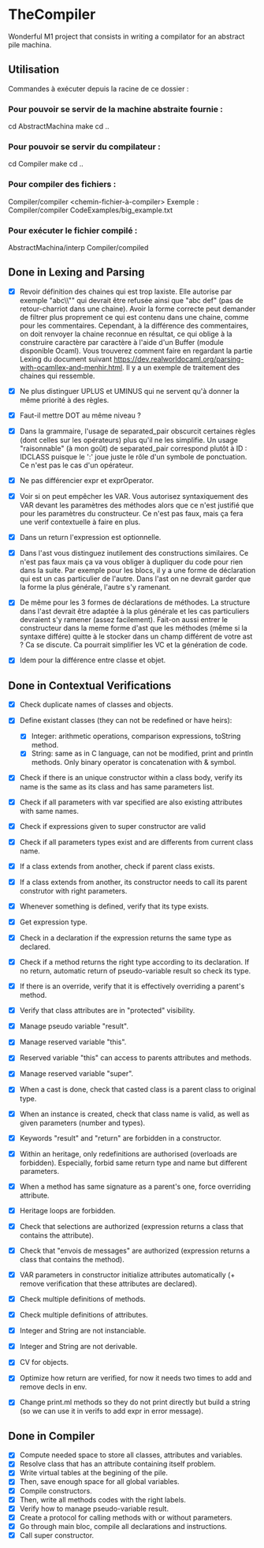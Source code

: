 # TheCompiler

Wonderful M1 project that consists in writing a compilator for an abstract pile machina.


## Utilisation

Commandes à exécuter depuis la racine de ce dossier :

### Pour pouvoir se servir de la machine abstraite fournie :

cd AbstractMachina
make
cd ..

### Pour pouvoir se servir du compilateur :

cd Compiler
make
cd ..

### Pour compiler des fichiers :

Compiler/compiler <chemin-fichier-à-compiler>
Exemple : Compiler/compiler CodeExamples/big_example.txt

### Pour exécuter le fichier compilé :

AbstractMachina/interp Compiler/compiled




## Done in Lexing and Parsing

- [x] Revoir définition des chaines qui est trop laxiste. Elle autorise par exemple "abc\\\\"" qui devrait être refusée ainsi que "abc def" (pas de retour-charriot dans une chaine). Avoir la forme correcte peut demander de filtrer plus proprement ce qui est contenu dans une chaine, comme pour les commentaires. Cependant, à la différence des commentaires, on doit renvoyer la chaine reconnue en résultat, ce qui oblige à la construire caractère par caractère à l'aide d'un Buffer (module disponible Ocaml). Vous trouverez comment faire en regardant la partie Lexing  du document suivant https://dev.realworldocaml.org/parsing-with-ocamllex-and-menhir.html. Il y a un exemple de traitement des chaines qui ressemble.

- [x] Ne plus distinguer UPLUS et UMINUS qui ne servent qu'à donner la même priorité à des règles.

- [x] Faut-il mettre DOT au même niveau ?

- [x] Dans la grammaire, l'usage de separated_pair obscurcit certaines règles (dont celles sur les opérateurs) plus qu'il ne les simplifie. Un usage "raisonnable" (à mon goût) de separated_pair correspond plutôt à ID : IDCLASS puisque le ':' joue juste le rôle d'un symbole de ponctuation. Ce n'est pas le cas d'un opérateur.

- [x] Ne pas différencier expr et exprOperator.

- [x] Voir si on peut empêcher les VAR. Vous autorisez syntaxiquement des VAR devant les paramètres des méthodes alors que ce n'est justifié que pour les paramètres du constructeur. Ce n'est pas faux, mais ça fera une verif contextuelle à faire en plus.

- [x] Dans un return l'expression est optionnelle.

- [x] Dans l'ast vous distinguez inutilement des constructions similaires. Ce n'est pas faux mais ça va vous obliger à dupliquer du code pour rien dans la suite. Par exemple pour les blocs, il y a une forme de déclaration qui est un cas particulier de l'autre. Dans l'ast on ne devrait garder que la forme la plus générale, l'autre s'y ramenant.

- [x] De même pour les 3 formes de déclarations de méthodes. La structure dans l'ast devrait être adaptée à la plus générale et les cas particuliers devraient s'y ramener (assez facilement). Fait-on aussi entrer le constructeur dans la meme forme d'ast que les méthodes (même si la syntaxe différe) quitte à le stocker dans un champ différent de votre ast ? Ca se discute. Ca pourrait simplifier les VC et la génération de code.

- [x] Idem pour la différence entre classe et objet.

## Done in Contextual Verifications

- [x] Check duplicate names of classes and objects.
- [x] Define existant classes (they can not be redefined or have heirs):
    - [x] Integer: arithmetic operations, comparison expressions, toString method.
    - [x] String: same as in C language, can not be modified, print and println methods. Only binary operator is concatenation with & symbol.
- [x] Check if there is an unique constructor within a class body, verify its name is the same as its class and has same parameters list.
- [x] Check if all parameters with var specified are also existing attributes with same names.
- [x] Check if expressions given to super constructor are valid
- [x] Check if all parameters types exist and are differents from current class name.
- [x] If a class extends from another, check if parent class exists.
- [x] If a class extends from another, its constructor needs to call its parent construtor with right parameters.
- [x] Whenever something is defined, verify that its type exists.
- [x] Get expression type.
- [x] Check in a declaration if the expression returns the same type as declared.
- [x] Check if a method returns the right type according to its declaration. If no return, automatic return of pseudo-variable result so check its type.
- [x] If there is an override, verify that it is effectively overriding a parent's method.
- [x] Verify that class attributes are in "protected" visibility.
- [x] Manage pseudo variable "result".
- [x] Manage reserved variable "this".
- [x] Reserved variable "this" can access to parents attributes and methods.
- [x] Manage reserved variable "super".
- [x] When a cast is done, check that casted class is a parent class to original type.
- [x] When an instance is created, check that class name is valid, as well as given parameters (number and types).
- [x] Keywords "result" and "return" are forbidden in a constructor.
- [x] Within an heritage, only redefinitions are authorised (overloads are forbidden). Especially, forbid same return type and name but different parameters.
- [x] When a method has same signature as a parent's one, force overriding attribute.
- [x] Heritage loops are forbidden.
- [x] Check that selections are authorized (expression returns a class that contains the attribute).
- [x] Check that "envois de messages" are authorized (expression returns a class that contains the method).
- [x] VAR parameters in constructor initialize attributes automatically (+ remove verification that these attributes are declared).
- [x] Check multiple definitions of methods.
- [x] Check multiple definitions of attributes.
- [x] Integer and String are not instanciable.
- [x] Integer and String are not derivable.
- [x] CV for objects.

- [x] Optimize how return are verified, for now it needs two times to add and remove decls in env.
- [x] Change print.ml methods so they do not print directly but build a string (so we can use it in verifs to add expr in error message).

## Done in Compiler

- [x] Compute needed space to store all classes, attributes and variables.
- [x] Resolve class that has an attribute containing itself problem.
- [x] Write virtual tables at the begining of the pile.
- [x] Then, save enough space for all global variables.
- [x] Compile constructors.
- [x] Then, write all methods codes with the right labels.
- [x] Verify how to manage pseudo-variable result.
- [x] Create a protocol for calling methods with or without parameters.
- [x] Go through main bloc, compile all declarations and instructions.
- [x] Call super constructor.